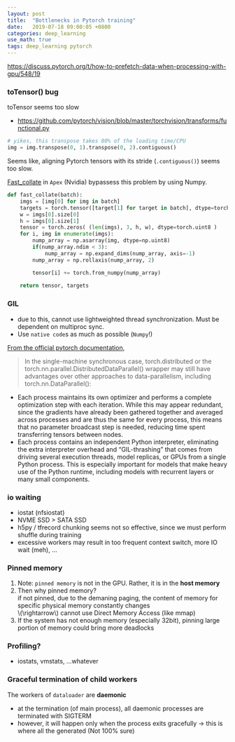 ```yaml
---
layout: post
title:  "Bottlenecks in Pytorch training"
date:   2019-07-18 09:00:05 +0800
categories: deep_learning
use_math: true
tags: deep_learning pytorch
---
```


https://discuss.pytorch.org/t/how-to-prefetch-data-when-processing-with-gpu/548/19

### toTensor() bug
toTensor seems too slow
* <a href="https://github.com/pytorch/vision/blob/master/torchvision/transforms/functional.py" target="_blank">https://github.com/pytorch/vision/blob/master/torchvision/transforms/functional.py</a>
```python
# yikes, this transpose takes 80% of the loading time/CPU
img = img.transpose(0, 1).transpose(0, 2).contiguous()
```
Seems like, aligning Pytorch tensors with its stride (`.contiguous()`) seems too slow.

<a href="https://github.com/NVIDIA/apex/blob/master/examples/imagenet/main_amp.py" target="_blank">Fast_collate</a> in `Apex` (Nvidia) bypassess this problem by using Numpy.
```python
def fast_collate(batch):
    imgs = [img[0] for img in batch]
    targets = torch.tensor([target[1] for target in batch], dtype=torch.int64)
    w = imgs[0].size[0]
    h = imgs[0].size[1]
    tensor = torch.zeros( (len(imgs), 3, h, w), dtype=torch.uint8 )
    for i, img in enumerate(imgs):
        nump_array = np.asarray(img, dtype=np.uint8)
        if(nump_array.ndim < 3):
            nump_array = np.expand_dims(nump_array, axis=-1)
        nump_array = np.rollaxis(nump_array, 2)

        tensor[i] += torch.from_numpy(nump_array)
        
    return tensor, targets
```

### GIL
- due to this, cannot use lightweighted thread synchronization. Must be dependent on multiproc sync.
- Use `native code`s as much as possible (`Numpy`!)

<a href="https://pytorch.org/docs/stable/distributed.html#basics" target="_blank">From the official pytorch documentation,</a>
> In the single-machine synchronous case, torch.distributed or the torch.nn.parallel.DistributedDataParallel() wrapper may still have advantages over other approaches to data-parallelism, including torch.nn.DataParallel():  
* Each process maintains its own optimizer and performs a complete optimization step with each iteration. While this may appear redundant, since the gradients have already been gathered together and averaged across processes and are thus the same for every process, this means that no parameter broadcast step is needed, reducing time spent transferring tensors between nodes.  
* Each process contains an independent Python interpreter, eliminating the extra interpreter overhead and “GIL-thrashing” that comes from driving several execution threads, model replicas, or GPUs from a single Python process. This is especially important for models that make heavy use of the Python runtime, including models with recurrent layers or many small components.  

### io waiting
- iostat (nfsiostat)
- NVME SSD > SATA SSD
- h5py / tfrecord chunking seems not so effective, since we must perform shuffle during training
- excessive workers may result in too frequent context switch, more IO wait (meh), ...

### Pinned memory
1. Note: `pinned memory` is not in the GPU. Rather, it is in the __host memory__
2. Then why pinned memory?  
   if not pinned, due to the demaning paging, the content of memory for specific physical memory constantly changes  
   \\(\rightarrow\\) cannot use Direct Memory Access (like mmap)
3. If the system has not enough memory (especially 32bit), pinning large portion of memory could bring more deadlocks


### Profiling?
- iostats, vmstats, ...whatever 


### Graceful termination of child workers
The workers of `dataloader` are __daemonic__
* at the termination (of main process), all daemonic processes are terminated with SIGTERM
* however, it will happen only when the process exits gracefully -> this is where all the <defunts> generated  (Not 100% sure)